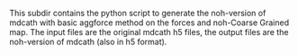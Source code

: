 This subdir contains the python script to generate the noh-version of mdcath with basic aggforce method on the forces and noh-Coarse Grained map.
The input files are the original mdcath h5 files, the output files are the noh-version of mdcath (also in h5 format).
